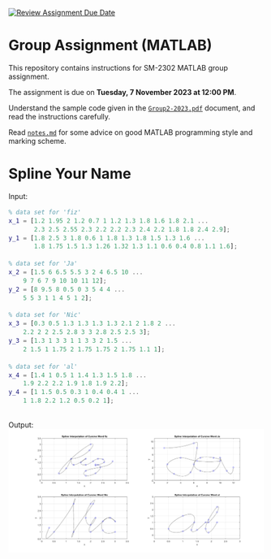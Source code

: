 [![Review Assignment Due Date](https://classroom.github.com/assets/deadline-readme-button-24ddc0f5d75046c5622901739e7c5dd533143b0c8e959d652212380cedb1ea36.svg)](https://classroom.github.com/a/i8q0vJZ5)
# Group Assignment (MATLAB)

This repository contains instructions for SM-2302 MATLAB group assignment.

The assignment is due on **Tuesday, 7 November 2023 at 12:00 PM**.

Understand the sample code given in the [`Group2-2023.pdf`](Group2-2023.pdf) document, and read the instructions carefully.

Read [`notes.md`](notes.md) for some advice on good MATLAB programming style and marking scheme.

# Spline Your Name

Input:
```matlab
% data set for 'fiz'
x_1 = [1.2 1.95 2 1.2 0.7 1 1.2 1.3 1.8 1.6 1.8 2.1 ...
       2.3 2.5 2.55 2.3 2.2 2.2 2.3 2.4 2.2 1.8 1.8 2.4 2.9];
y_1 = [1.8 2.5 3 1.8 0.6 1 1.8 1.3 1.8 1.5 1.3 1.6 ...
       1.8 1.75 1.5 1.3 1.26 1.32 1.3 1.1 0.6 0.4 0.8 1.1 1.6];

% data set for 'Ja'
x_2 = [1.5 6 6.5 5.5 3 2 4 6.5 10 ...
    9 7 6 7 9 10 10 11 12];
y_2 = [8 9.5 8 0.5 0 3 5 4 4 ...
    5 5 3 1 1 4 5 1 2];

% data set for 'Nic'
x_3 = [0.3 0.5 1.3 1.3 1.3 1.3 2.1 2 1.8 2 ...
    2.2 2 2 2.5 2.8 3 3 2.8 2.5 2.5 3];
y_3 = [1.3 1 3 3 1 1 3 3 2 1.5 ...
    2 1.5 1 1.75 2 1.75 1.75 2 1.75 1.1 1];
    
% data set for 'al'
x_4 = [1.4 1 0.5 1 1.4 1.3 1.5 1.8 ...
    1.9 2.2 2.2 1.9 1.8 1.9 2.2];
y_4 = [1 1.5 0.5 0.3 1 0.4 0.4 1 ...
    1 1.8 2.2 1.2 0.5 0.2 1];
    
```

Output:
![plots](plots_update.png)
